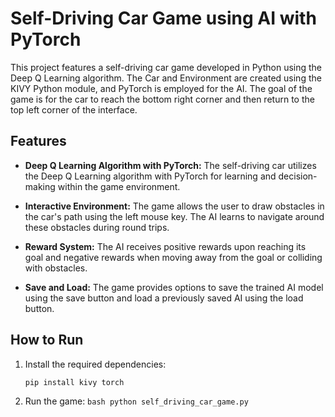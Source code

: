 # Self-Driving Car Game using AI with PyTorch

This project features a self-driving car game developed in Python using the Deep Q Learning algorithm. The Car and Environment are created using the KIVY Python module, and PyTorch is employed for the AI. The goal of the game is for the car to reach the bottom right corner and then return to the top left corner of the interface.

## Features

- **Deep Q Learning Algorithm with PyTorch:** The self-driving car utilizes the Deep Q Learning algorithm with PyTorch for learning and decision-making within the game environment.

- **Interactive Environment:** The game allows the user to draw obstacles in the car's path using the left mouse key. The AI learns to navigate around these obstacles during round trips.

- **Reward System:** The AI receives positive rewards upon reaching its goal and negative rewards when moving away from the goal or colliding with obstacles.

- **Save and Load:** The game provides options to save the trained AI model using the save button and load a previously saved AI using the load button.

## How to Run

1. Install the required dependencies:

   ```bash
   pip install kivy torch

2. Run the game:
```bash python self_driving_car_game.py```

